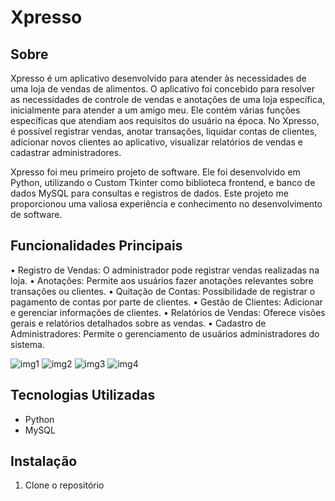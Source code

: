# Xpresso

## Sobre
Xpresso é um aplicativo desenvolvido para atender às necessidades de uma loja de vendas de alimentos. O aplicativo foi concebido para resolver as necessidades de controle de vendas e anotações de uma loja específica, inicialmente para atender a um amigo meu. Ele contém várias funções específicas que atendiam aos requisitos do usuário na época. No Xpresso, é possível registrar vendas, anotar transações, liquidar contas de clientes, adicionar novos clientes ao aplicativo, visualizar relatórios de vendas e cadastrar administradores.

Xpresso foi meu primeiro projeto de software. Ele foi desenvolvido em Python, utilizando o Custom Tkinter como biblioteca frontend, e banco de dados MySQL para consultas e registros de dados. Este projeto me proporcionou uma valiosa experiência e conhecimento no desenvolvimento de software.

## Funcionalidades Principais
• Registro de Vendas: O administrador pode registrar vendas realizadas na loja.
• Anotações: Permite aos usuários fazer anotações relevantes sobre transações ou clientes.
• Quitação de Contas: Possibilidade de registrar o pagamento de contas por parte de clientes.
• Gestão de Clientes: Adicionar e gerenciar informações de clientes.
• Relatórios de Vendas: Oferece visões gerais e relatórios detalhados sobre as vendas.
• Cadastro de Administradores: Permite o gerenciamento de usuários administradores do sistema.


![img1](https://user-images.githubusercontent.com/122491960/225779117-426bbfcb-1be6-4f10-aaf8-830078ed0f0b.PNG)
![img2](https://user-images.githubusercontent.com/122491960/225779128-b138ed25-7236-44d5-99cb-c71e767392fe.PNG)
![img3](https://user-images.githubusercontent.com/122491960/225779132-e6e144ae-1ff2-44aa-b096-c3b7f2a740f4.PNG)
![img4](https://user-images.githubusercontent.com/122491960/225779134-dd3e2ff0-e979-47eb-98d7-26edfd31e81d.PNG)

## Tecnologias Utilizadas

- Python
- MySQL

## Instalação

1. Clone o repositório
